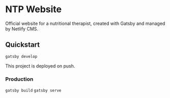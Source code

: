 # NTP Website
Official website for a nutritional therapist, created with Gatsby and managed by Netlify CMS.

## Quickstart
`gatsby develop`

This project is deployed on push.

### Production
`gatsby build`
`gatsby serve`
